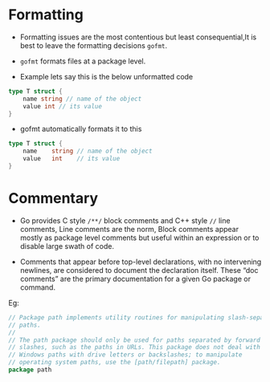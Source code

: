 # Formatting

- Formatting issues are the most contentious but least consequential,It is best to leave the formatting decisions ``gofmt``.

- ``gofmt`` formats files at a package level.

- Example lets say this is the below unformatted code

```go
type T struct {
    name string // name of the object
    value int // its value
}
```

- gofmt automatically formats it to this

```go
type T struct {
    name    string // name of the object
    value   int    // its value
}
```

# Commentary

- Go provides C style ``/**/`` block comments and C++ style ``//`` line comments, Line comments are the norm, Block comments appear mostly as package level comments but useful within an expression or to disable large swath of code.

- Comments that appear before top-level declarations, with no intervening newlines, are considered to document the declaration itself. These “doc comments” are the primary documentation for a given Go package or command.

Eg:

```go
// Package path implements utility routines for manipulating slash-separated
// paths.
//
// The path package should only be used for paths separated by forward
// slashes, such as the paths in URLs. This package does not deal with
// Windows paths with drive letters or backslashes; to manipulate
// operating system paths, use the [path/filepath] package.
package path
```


